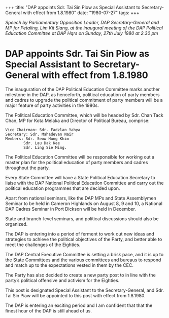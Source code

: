 +++ 
title: "DAP appoints Sdr. Tai Sin Piow as Special Assistant to Secretary-General with effect from 1.8.1980"
date: "1980-07-27"
tags:
+++

_Speech by Parliamentary Opposition Leader, DAP Secretary-General and MP for Petaling, Lim Kit Siang, at the inaugural meeting of the DAP Political Education Committee at DAP Hqrs on Sunday, 27th July 1980 at 2.30 pm_

# DAP appoints Sdr. Tai Sin Piow as Special Assistant to Secretary-General with effect from 1.8.1980

The inauguration of the DAP Political Education Committee marks another milestone in the DAP, as henceforth, political education of party members and cadres to upgrade the political commitment of party members will be a major feature of party activities in the 1980s.</u>

The Political Education Committee, which will be headed by Sdr. Chan Tack Chan, MP for Kota Melaka and Director of Political Bureau, comprise:

	Vice Chairman: Sdr. Fadzlan Yahya
	Secretary: Sdr. Mahadevan Nair
	Members: Sdr. Seow Hung Khim
		    Sdr. Lau Dak Kee
		    Sdr. Ling Sie Ming.

The Political Education Committee will be responsible for working out a master plan for the political education of party members and cadres throughout the party.

Every State Committee will have a State Political Education Secretary to liaise with the DAP National Political Education Committee and carry out the political education programmes that are decided upon.

Apart from national seminars, like the DAP MPs and State Assemblymen Seminar to be held in Cameron Highlands on August 8, 9 and 10, a National DAP Cadres Seminar in Port Dickson will be held in December.

State and branch-level seminars, and political discussions should also be organized.

The DAP is entering into a period of ferment to work out new ideas and strategies to achieve the political objectives of the Party, and better able to meet the challenges of the Eighties.

The DAP Central Executive Committee is setting a brisk pace, and it is up to the State Committees and the various committees and bureaus to respond and match up to the expectations vested in them by the CEC.

The Party has also decided to create a new party post to in line with the party’s political offensive and activism for the Eighties.

This post is designated Special Assistant to the Secretary-General, and Sdr. Tai Sin Piaw will be appointed to this post with effect from 1.8.1980.

The DAP is entering an exciting period and I am confident that that the finest hour of the DAP is still ahead of us.
 
